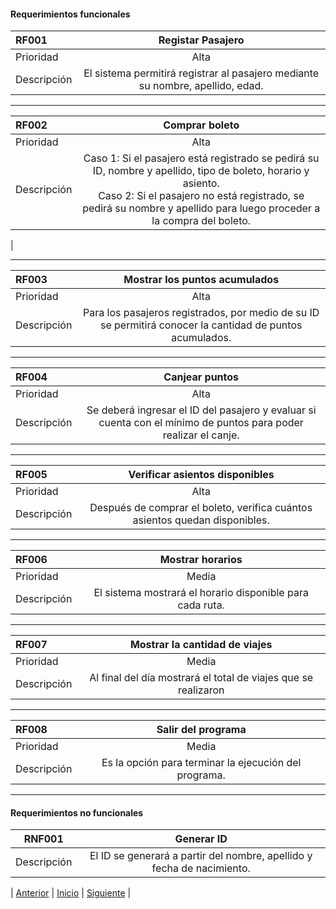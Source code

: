 #### Requerimientos funcionales


| RF001   |     Registar Pasajero    |
| :---        |    :----:   |
| Prioridad | Alta |
| Descripción |El sistema permitirá registrar al pasajero mediante su nombre, apellido, edad. |

***

| RF002   |     Comprar boleto    |
| :---        |    :----:   |
| Prioridad | Alta |
| Descripción |Caso 1: Si el pasajero está registrado se pedirá su ID, nombre y apellido, tipo de boleto, horario y asiento. <br> Caso 2: Si el pasajero no está registrado, se pedirá su nombre y apellido para luego proceder a la compra del boleto.
 |

***

| RF003   |     Mostrar los puntos acumulados    |
| :---        |    :----:   |
| Prioridad | Alta |
| Descripción |Para los pasajeros registrados, por medio de su ID se permitirá conocer la cantidad de puntos acumulados. |

***

| RF004   |     Canjear puntos    |
| :---        |    :----:   |
| Prioridad | Alta |
| Descripción |Se deberá ingresar el ID del pasajero y evaluar si cuenta con el mínimo de puntos para poder realizar el canje. |

***

| RF005   |     Verificar asientos disponibles    |
| :---        |    :----:   |
| Prioridad | Alta |
| Descripción |Después de comprar el boleto, verifica cuántos asientos quedan disponibles.  |

***

| RF006   |     Mostrar horarios    |  
| :---        |    :----:   |
| Prioridad | Media |
| Descripción |El sistema mostrará el horario disponible para cada ruta.  |

***

| RF007   |     Mostrar la cantidad de viajes    |  
| :---        |    :----:   |
| Prioridad | Media |
| Descripción |Al final del día mostrará el total de viajes que se realizaron |

***

| RF008   |     Salir del programa    |  
| :---        |    :----:   |
| Prioridad | Media |
| Descripción |Es la opción para terminar la ejecución del programa. |

***

#### Requerimientos no funcionales

| RNF001   |     Generar ID    |  
|----------|:-------------:|
| Descripción |El ID se generará a partir del nombre, apellido y fecha de nacimiento. |

| [Anterior](https://https://github.com/WilderTurriza/PropuestaFinal "Anterior") 
| [Inicio](https://https://github.com/WilderTurriza/PropuestaFinal "Inicio") 
| [Siguiente](https://github.com/WilderTurriza/PropuestaFinal/blob/main/docs/Diagrama.md "Siguiente") |
